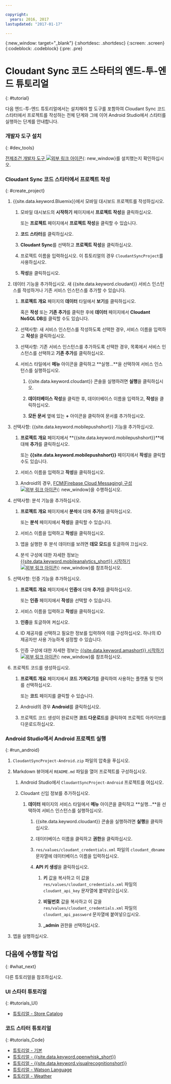 ```yaml
---

copyright:
  years: 2016, 2017
lastupdated: "2017-01-17"

---
```

{:new_window: target="_blank"}
{:shortdesc: .shortdesc}
{:screen: .screen}
{:codeblock: .codeblock}
{:pre: .pre}

# Cloudant Sync 코드 스타터의 엔드-투-엔드 튜토리얼
{: #tutorial}

다음 엔드-투-엔드 튜토리얼에서는 설치해야 할 도구를 포함하여 Cloudant Sync 코드 스타터에서 프로젝트를 작성하는 전체 단계와 그에 이어 Android Studio에서 스타터를 실행하는 단계를 안내합니다. 


### 개발자 도구 설치
{: #dev_tools}

[전제조건 개발자 도구 ![외부 링크 아이콘](../icons/launch-glyph.svg "외부 링크 아이콘")](get_code.html#prereq-dev-tools "외부 링크 아이콘"){: new_window}를 설치했는지 확인하십시오. 


### Cloudant Sync 코드 스타터에서 프로젝트 작성
{: #create_project}

1. {{site.data.keyword.Bluemix}}에서 모바일 대시보드 프로젝트를 작성하십시오. 

   1. 모바일 대시보드의 **시작하기** 페이지에서 **프로젝트 작성**을 클릭하십시오. 

      또는 **프로젝트** 페이지에서 **프로젝트 작성**을 클릭할 수 있습니다. 

   2. **코드 스타터**를 클릭하십시오. 

   3. **Cloudant Sync**를 선택하고 **프로젝트 작성**을 클릭하십시오.

   4. 프로젝트 이름을 입력하십시오. 이 튜토리얼의 경우 `CloudantSyncProject`를 사용하십시오.
   
   5. **작성**을 클릭하십시오.

2. 데이터 기능을 추가하십시오. 새 {{site.data.keyword.cloudant}} 서비스 인스턴스를 작성하거나 기존 서비스 인스턴스를 추가할 수 있습니다. 

   1. **프로젝트 개요** 페이지의 **데이터** 타일에서 **보기**를 클릭하십시오. 

      혹은 **작성** 또는 **기존 추가**를 클릭한 후에 **데이터** 페이지에서 **Cloudant NoSQL DB**를 클릭할 수도 있습니다. 
      
   2. 선택사항: 새 서비스 인스턴스를 작성하도록 선택한 경우, 서비스 이름을 입력하고 **작성**을 클릭하십시오.

   3. 선택사항: 기존 서비스 인스턴스를 추가하도록 선택한 경우, 목록에서 서비스 인스턴스를 선택하고 **기존 추가**를 클릭하십시오. 

   4. 서비스 타일에서 **메뉴** 아이콘을 클릭하고 **실행...**을 선택하여 서비스 인스턴스를 실행하십시오. 

      1. {{site.data.keyword.cloudant}} 콘솔을 실행하려면 **실행**을 클릭하십시오.

      2. **데이터베이스 작성**을 클릭한 후, 데이터베이스 이름을 입력하고, **작성**을 클릭하십시오.

      3. **모든 문서** 옆에 있는 **+** 아이콘을 클릭하여 문서를 추가하십시오. 

3. 선택사항: {{site.data.keyword.mobilepushshort}} 기능을 추가하십시오. 

   1. **프로젝트 개요** 페이지에서 **{{site.data.keyword.mobilepushshort}}**에 대해 **추가**를 클릭하십시오. 

      또는 **{{site.data.keyword.mobilepushshort}}** 페이지에서 **작성**을 클릭할 수도 있습니다. 

   2. 서비스 이름을 입력하고 **작성**을 클릭하십시오. 

   3. Android의 경우, [FCM(Firebase Cloud Messaging) 구성 ![외부 링크 아이콘](../icons/launch-glyph.svg "외부 링크 아이콘")](/docs/services/mobilepush/t_push_provider_android.html "외부 링크 아이콘"){: new_window}을 수행하십시오. 
   
4. 선택사항: 분석 기능을 추가하십시오. 

   1. **프로젝트 개요** 페이지에서 **분석**에 대해 **추가**를 클릭하십시오. 

      또는 **분석** 페이지에서 **작성**을 클릭할 수 있습니다. 

   2. 서비스 이름을 입력하고 **작성**을 클릭하십시오. 
   
   3. 앱을 실행한 후 분석 데이터를 보려면 **데모 모드**를 토글하여 끄십시오. 
   
   4. 분석 구성에 대한 자세한 정보는 [{{site.data.keyword.mobileanalytics_short}} 시작하기 ![외부 링크 아이콘](../icons/launch-glyph.svg "외부 링크 아이콘")](/docs/services/mobileanalytics/index.html "외부 링크 아이콘"){: new_window}를 참조하십시오. 
  
5. 선택사항: 인증 기능을 추가하십시오. 

   1. **프로젝트 개요** 페이지에서 **인증**에 대해 **추가**를 클릭하십시오. 

      또는 **인증** 페이지에서 **작성**을 선택할 수 있습니다. 

   2. 서비스 이름을 입력하고 **작성**을 클릭하십시오. 
   
   3. **인증**을 토글하여 켜십시오. 
   
   4. ID 제공자를 선택하고 필요한 정보를 입력하여 이를 구성하십시오. 하나의 ID 제공자만 사용 가능하게 설정할 수 있습니다. 

   5. 인증 구성에 대한 자세한 정보는 [{{site.data.keyword.amashort}} 시작하기 ![외부 링크 아이콘](../icons/launch-glyph.svg "외부 링크 아이콘")](/docs/services/mobileaccess/index.html "외부 링크 아이콘"){: new_window}를 참조하십시오. 

6. 프로젝트 코드를 생성하십시오. 

   1. **프로젝트 개요** 페이지에서 **코드 가져오기**를 클릭하여 사용하는 플랫폼 및 언어를 선택하십시오. 
   
      또는 **코드** 페이지를 클릭할 수 있습니다.
      
   2. Android의 경우 **Android**를 클릭하십시오.
   
   3. 프로젝트 코드 생성이 완료되면 **코드 다운로드**를 클릭하여 프로젝트 아카이브를 다운로드하십시오.


### Android Studio에서 Android 프로젝트 실행
{: #run_android}

1. `CloudantSyncProject-Android.zip` 파일의 압축을 푸십시오.

2. Markdown 뷰어에서 `README.md` 파일을 열어 프로젝트를 구성하십시오. 

   1. Android Studio에서 `CloudantSyncProject-Android` 프로젝트를 여십시오.

   2. Cloudant 신임 정보를 추가하십시오. 

      1. **데이터** 페이지의 서비스 타일에서 **메뉴** 아이콘을 클릭하고 **실행...**을 선택하여 서비스 인스턴스를 실행하십시오. 

         1. {{site.data.keyword.cloudant}} 콘솔을 실행하려면 **실행**을 클릭하십시오.

         2. 데이터베이스 이름을 클릭하고 **권한**을 클릭하십시오.

         3. `res/values/cloudant_credentials.xml` 파일의 `cloudant_dbname` 문자열에 데이터베이스 이름을 입력하십시오. 

         4. **API 키 생성**을 클릭하십시오.

             1. **키** 값을 복사하고 이 값을 `res/values/cloudant_credentials.xml` 파일의 `cloudant_api_key` 문자열에 붙여넣으십시오. 

             2. **비밀번호** 값을 복사하고 이 값을 `res/values/cloudant_credentials.xml` 파일의 `cloudant_api_password` 문자열에 붙여넣으십시오. 

             3. **_admin** 권한을 선택하십시오. 
      
3. 앱을 실행하십시오. 


## 다음에 수행할 작업
{: #what_next}

다른 튜토리얼을 참조하십시오. 


### UI 스타터 튜토리얼
{: #tutorials_UI}

* [튜토리얼 - Store Catalog](tutorial_store_catalog.html)


### 코드 스타터 튜토리얼
{: #tutorials_Code}

* [튜토리얼 - 기본](tutorial.html)
* [튜토리얼 - {{site.data.keyword.openwhisk_short}}](tutorial_openwhisk.html)
* [튜토리얼 - {{site.data.keyword.visualrecognitionshort}}](tutorial_visual_recognition.html)
* [튜토리얼 - Watson Language](tutorial_watson_language.html)
* [튜토리얼 - Weather](tutorial_weather.html)
